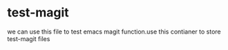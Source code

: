 # test-magit
we can use this file to test emacs magit function.use this contianer to store test-magit files
